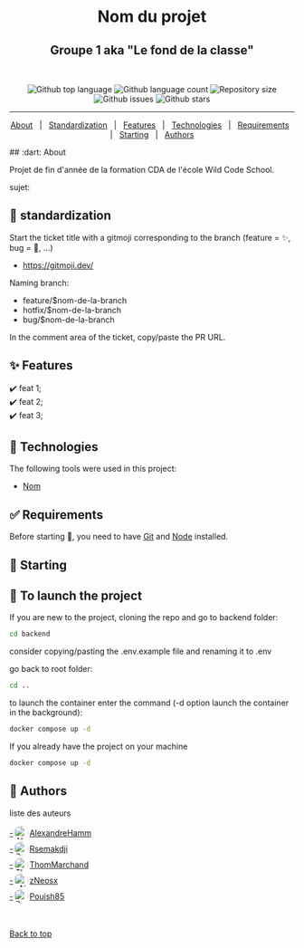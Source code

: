<h1 align="center">Nom du projet</h1>
<h2 align="center">Groupe 1 aka "Le fond de la classe"</h2>
<br>

<p align="center">
  <img alt="Github top language" src="https://img.shields.io/github/languages/top/WildCodeSchool/2023-11-wns-bleu-g1?color=56BEB8">

  <img alt="Github language count" src="https://img.shields.io/github/languages/count/WildCodeSchool/2023-11-wns-bleu-g1?color=56BEB8">

  <img alt="Repository size" src="https://img.shields.io/github/repo-size/WildCodeSchool/2023-11-wns-bleu-g1?color=56BEB8">

  <img alt="Github issues" src="https://img.shields.io/github/issues/WildCodeSchool/2023-11-wns-bleu-g1?color=56BEB8" />

  <!-- <img alt="Github forks" src="https://img.shields.io/github/forks/WildCodeSchool/2023-11-wns-bleu-g1?color=56BEB8" /> -->

  <img alt="Github stars" src="https://img.shields.io/github/stars/WildCodeSchool/2023-11-wns-bleu-g1?color=56BEB8" />
</p>

---

<p align="center">
  <a href="#dart-about">About</a> &#xa0; | &#xa0; 
  <a href="#construction-standardization">Standardization</a> &#xa0; | &#xa0; 
  <a href="#sparkles-features">Features</a> &#xa0; | &#xa0;
  <a href="#rocket-technologies">Technologies</a> &#xa0; | &#xa0;
  <a href="#white_check_mark-requirements">Requirements</a> &#xa0; | &#xa0;
  <a href="#checkered_flag-starting">Starting</a> &#xa0; | &#xa0;
  <a href="#authors">Authors</a>
</p>
## :dart: About

Projet de fin d'année de la formation CDA de l'école Wild Code School.

sujet:

## :construction: standardization

Start the ticket title with a gitmoji corresponding to the branch (feature = :sparkles:, bug = :bug:, ...)

- https://gitmoji.dev/

Naming branch:

- feature/$nom-de-la-branch
- hotfix/$nom-de-la-branch
- bug/$nom-de-la-branch

In the comment area of the ticket, copy/paste the PR URL.

## :sparkles: Features

:heavy_check_mark: feat 1;\
:heavy_check_mark: feat 2;\
:heavy_check_mark: feat 3;

## :rocket: Technologies

The following tools were used in this project:

- [Nom](lien)

## :white_check_mark: Requirements

Before starting :checkered_flag:, you need to have [Git](https://git-scm.com) and [Node](https://nodejs.org/en/) installed.

## :checkered_flag: Starting

## 🎉 To launch the project

If you are new to the project, cloning the repo and go to backend folder:

```bash
cd backend
```

consider copying/pasting the .env.example file and renaming it to .env

go back to root folder:

```bash
cd ..
```

to launch the container enter the command (-d option launch the container in the background):

```bash
docker compose up -d
```

If you already have the project on your machine

```bash
docker compose up -d
```

## :busts_in_silhouette: Authors

liste des auteurs

<a href="https://github.com/AlexandreHamm" style="display: flex; align-items: center; margin: 3px 0"> - <img src="https://avatars.githubusercontent.com/u/81152973?v=4" alt="AlexandreHamm-avatar" style="height: 25px; margin: 0 2px; border-radius: 50%"/>AlexandreHamm </a>
<a href="https://github.com/Rsemakdji" style="display: flex; align-items: center; margin: 3px 0"> - <img src="https://avatars.githubusercontent.com/u/77302746?v=4" alt="Rsemakdji-avatar" style="height: 25px; margin: 0 2px; border-radius: 50%"/>Rsemakdji </a>
<a href="https://github.com/ThomMarchand" style="display: flex; align-items: center; margin: 3px 0"> - <img src="https://avatars.githubusercontent.com/u/115934120?v=4" alt="ThomMarchand-avatar" style="height: 25px; margin: 0 2px; border-radius: 50%"/>ThomMarchand </a>
<a href="https://github.com/zNeosx" style="display: flex; align-items: center; margin: 3px 0"> - <img src="https://avatars.githubusercontent.com/u/74994806?v=4" alt="zNeosx-avatar" style="height: 25px; margin: 0 2px; border-radius: 50%"/>zNeosx </a>
<a href="https://github.com/Pouish85" style="display: flex; align-items: center; margin: 3px 0"> - <img src="https://avatars.githubusercontent.com/u/60059601?v=4" alt="Pouish85-avatar" style="height: 25px; margin: 0 2px; border-radius: 50%"/>Pouish85 </a>

&#xa0;

<a href="#top">Back to top</a>
